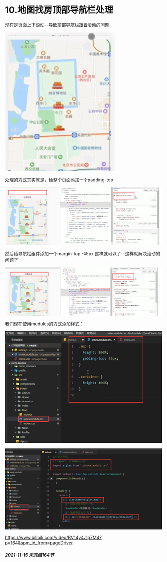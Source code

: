 # 10.地图找房顶部导航栏处理

现在是页面上下滚动--导致顶部导航栏跟着滚动的问题

![1636959687315](../../../.vuepress/public/images/1636959687315.png)





处理的方式其实就是，给整个页面添加一个padding-top

![1636959796625](../../../.vuepress/public/images/1636959796625.png)



然后给导航栏组件添加一个margin-top -45px 这样就可以了--这样就解决滚动的问题了

![1636959846388](../../../.vuepress/public/images/1636959846388.png)





我们现在使用mudules的方式添加样式：

![1636960072815](../../../.vuepress/public/images/1636960072815.png)





![1636960116357](../../../.vuepress/public/images/1636960116357.png)



https://www.bilibili.com/video/BV14y4y1g7M4?p=164&spm_id_from=pageDriver







##### 2021-11-15  未完结164节








































































































